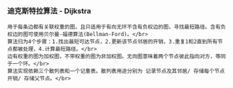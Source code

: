 ### 迪克斯特拉算法 - Dijkstra
    用于每条边都有关联权重的图，且只适用于有向无环不含有负权边的图，寻找最短路径。含有负权边的图可使用贝尔曼-福德算法(Bellman-Ford)。</br>
    算法归为4个步骤：1.找出最短可达节点，2.更新该节点邻居的开销，3.重复1和2直到所有节点都被处理，4.计算最短路径。</br>
    边有权重的图为加权图，不带权重的图为非加权图。无向图意味着两个节点彼此指向对方，等同于一个环。</br>
    算法实现依赖三个散列表和一个记重表。散列表用途分别为 记录节点及其邻居/ 存储每个节点开销/ 存储父节点。</br>
    
